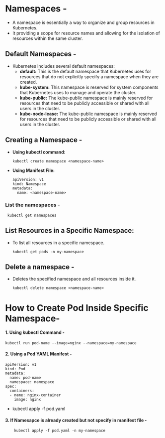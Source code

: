 # Namespaces -
- A namespace is essentially a way to organize and group resources in Kubernetes.
- It providing a scope for resource names and allowing for the isolation of resources within the same cluster.

##  Default Namespaces -
- Kubernetes includes several default namespaces:
  - **default:** This is the default namespace that Kubernetes uses for resources that do not explicitly specify a namespace when they are created.
  - **kube-system:**  This namespace is reserved for system components that Kubernetes uses to manage and operate the cluster.
  - **kube-public:** The kube-public namespace is mainly reserved for resources that need to be publicly accessible or shared with all users in the cluster.
  - **kube-node-lease:** The kube-public namespace is mainly reserved for resources that need to be publicly accessible or shared with all users in the cluster.
 
## Creating a Namespace -
- **Using kubectl command:**

      kubectl create namespace <namespace-name>


- **Using Manifest File:**

      apiVersion: v1
      kind: Namespace
      metadata:
        name: <namespace-name>

### List the namespaces -

     kubectl get namespaces

## List Resources in a Specific Namespace: 
- To list all resources in a specific namespace.

      kubectl get pods -n my-namespace

## Delete a namespace -
- Deletes the specified namespace and all resources inside it.

      kubectl delete namespace <namespace-name>

# How to Create Pod Inside Specific Namespace- 
#### 1. Using kubectl Command -

    kubectl run pod-name --image=nginx --namespace=my-namespace


#### 2. Using a Pod YAML Manifest -

    apiVersion: v1
    kind: Pod
    metadata:
      name: pod-name
      namespace: namespace
    spec:
      containers:
      - name: nginx-container
        image: nginx


-  kubectl apply -f pod.yaml

#### 3. If Namesapce is already created but not specify in manifest file -

        kubectl apply -f pod.yaml -n my-namespace








